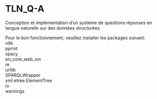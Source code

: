 # TLN_Q-A
Conception et implémentation d’un système de questions réponses en langue naturelle sur des données structurées

Pour le bon fonctionnement, veuillez installer les packages suivant:  
nltk    
pprint   
spacy  
en_core_web_sm  
re  
urllib  
SPARQLWrapper  
xml.etree.ElementTree  
io  
warnings  

